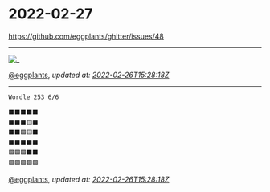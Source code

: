 # 2022-02-27

<https://github.com/eggplants/ghitter/issues/48>

---

![_](https://github.githubassets.com/images/mona-loading-default.gif)

[@eggplants](https://github.com/eggplants), *updated at: [2022-02-26T15:28:18Z](https://github.com/eggplants/ghitter/issues/48#issue-1151863601)*

---

```
Wordle 253 6/6

⬛⬛⬛⬛⬛
⬛⬛⬛🟨⬛
⬛⬛🟩🟨⬛
⬛⬛⬛⬛⬛
🟩🟩🟩⬛⬛
🟩🟩🟩🟩🟩
```

[@eggplants](https://github.com/eggplants), *updated at: [2022-02-26T15:28:18Z](https://github.com/eggplants/ghitter/issues/48#issuecomment-1052203233)*
